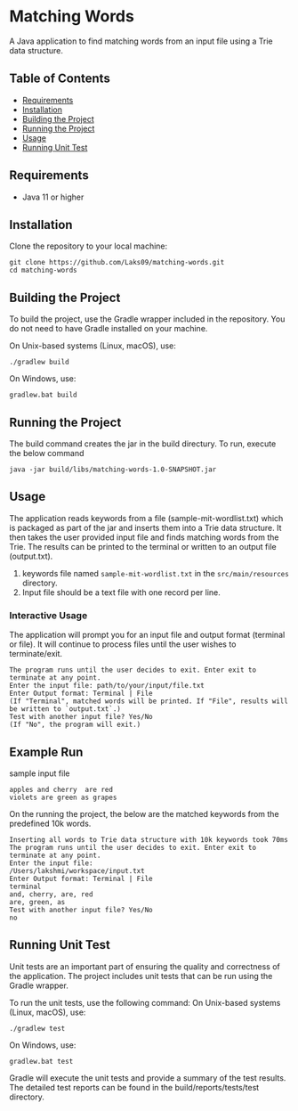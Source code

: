 # Matching Words

A Java application to find matching words from an input file using a Trie data structure.

## Table of Contents

- [Requirements](#requirements)
- [Installation](#installation)
- [Building the Project](#building-the-project)
- [Running the Project](#running-the-project)
- [Usage](#usage)
- [Running Unit Test](#running-unit-test)

## Requirements
- Java 11 or higher

## Installation
Clone the repository to your local machine:

```shell script
git clone https://github.com/Laks09/matching-words.git
cd matching-words
```
## Building the Project
To build the project, use the Gradle wrapper included in the repository. You do not need to have Gradle installed on your machine.

On Unix-based systems (Linux, macOS), use:
```shell script
./gradlew build
```

On Windows, use:
```shell script
gradlew.bat build
```

## Running the Project
The build command creates the jar in the build directury. To run, execute the below command

```shell script
java -jar build/libs/matching-words-1.0-SNAPSHOT.jar
```

## Usage
The application reads keywords from a file (sample-mit-wordlist.txt) which is packaged as part of the jar and inserts them into a Trie data structure. 
It then takes the user provided input file and finds matching words from the Trie. 
The results can be printed to the terminal or written to an output file (output.txt).
1. keywords file named `sample-mit-wordlist.txt` in the `src/main/resources` directory.
2. Input file should be a text file with one record per line. 

### Interactive Usage
The application will prompt you for an input file and output format (terminal or file). It will continue to process files until the user wishes to terminate/exit.

```plain Text
The program runs until the user decides to exit. Enter exit to terminate at any point.
Enter the input file: path/to/your/input/file.txt
Enter Output format: Terminal | File
(If "Terminal", matched words will be printed. If "File", results will be written to `output.txt`.)
Test with another input file? Yes/No
(If "No", the program will exit.)
```

## Example Run
sample input file 
```plain Text
apples and cherry  are red
violets are green as grapes
```
On the running the project, the below are the matched keywords from the predefined 10k words.
```plain Text
Inserting all words to Trie data structure with 10k keywords took 70ms
The program runs until the user decides to exit. Enter exit to terminate at any point.
Enter the input file: 
/Users/lakshmi/workspace/input.txt
Enter Output format: Terminal | File 
terminal
and, cherry, are, red
are, green, as
Test with another input file? Yes/No
no
```

## Running Unit Test
Unit tests are an important part of ensuring the quality and correctness of the application. The project includes unit tests that can be run using the Gradle wrapper.

To run the unit tests, use the following command:
On Unix-based systems (Linux, macOS), use:
```shell script
./gradlew test
```

On Windows, use:
```shell script
gradlew.bat test
```
Gradle will execute the unit tests and provide a summary of the test results. The detailed test reports can be found in the build/reports/tests/test directory.